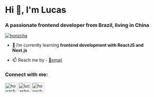 <h1 align="left">Hi 👋, I'm Lucas</h1>
<h3 align="left">A passionate frontend developer from Brazil, living in China</h3>

<p align="left"> <a href="https://twitter.com/honzcha" target="blank"><img src="https://img.shields.io/twitter/follow/honzcha?logo=twitter&style=for-the-badge" alt="honzcha" /></a> </p>

- 🌱 I’m currently learning **frontend development with ReactJS and Next.js**

<!-- - 👨‍💻 All of my projects are available at [portfolio link](portfolio link) -->

<!-- - 📝 I regularly write articles on [blog link](blog link) -->

<!-- - 💬 Ask me about **anything** -->

- 📫 Reach me by - [📧email](mailto:honzcha@outlook.com?subject=[GitHub]%20Hey%20lets%20chat!)

<!-- - 📄 Know about my experiences [https://www.linkedin.com/in/lucashgarcia/](https://www.linkedin.com/in/lucashgarcia/) -->

<!-- - ⚡ Fun fact **funfact** -->

<h3 align="left">Connect with me:</h3>
<p align="left">
<!-- <a href="https://dev.to/devtousername" target="blank"><img align="center" src="https://cdn.jsdelivr.net/npm/simple-icons@3.0.1/icons/dev-dot-to.svg" alt="devtousername" height="30" width="40" /></a> -->
<a href="https://twitter.com/honzcha" target="blank"><img align="center" src="https://raw.githubusercontent.com/rahuldkjain/github-profile-readme-generator/master/src/images/icons/Social/twitter.svg" alt="honzcha" height="30" width="40" /></a>
<a href="https://linkedin.com/in/lucashgarcia" target="blank"><img align="center" src="https://raw.githubusercontent.com/rahuldkjain/github-profile-readme-generator/master/src/images/icons/Social/linked-in-alt.svg" alt="lucashgarcia" height="30" width="40" /></a>
<a href="https://instagram.com/honscha" target="blank"><img align="center" src="https://raw.githubusercontent.com/rahuldkjain/github-profile-readme-generator/master/src/images/icons/Social/instagram.svg" alt="honscha" height="30" width="40" /></a>
</p>

<!-- <h3 align="left">Languages and Tools:</h3>
<p align="left"> <a href="https://www.w3schools.com/css/" target="_blank"> <img src="https://raw.githubusercontent.com/devicons/devicon/master/icons/css3/css3-original-wordmark.svg" alt="css3" width="40" height="40"/> </a> <a href="https://expressjs.com" target="_blank"> <img src="https://raw.githubusercontent.com/devicons/devicon/master/icons/express/express-original-wordmark.svg" alt="express" width="40" height="40"/> </a> <a href="https://www.figma.com/" target="_blank"> <img src="https://www.vectorlogo.zone/logos/figma/figma-icon.svg" alt="figma" width="40" height="40"/> </a> <a href="https://git-scm.com/" target="_blank"> <img src="https://www.vectorlogo.zone/logos/git-scm/git-scm-icon.svg" alt="git" width="40" height="40"/> </a> <a href="https://www.w3.org/html/" target="_blank"> <img src="https://raw.githubusercontent.com/devicons/devicon/master/icons/html5/html5-original-wordmark.svg" alt="html5" width="40" height="40"/> </a> <a href="https://developer.mozilla.org/en-US/docs/Web/JavaScript" target="_blank"> <img src="https://raw.githubusercontent.com/devicons/devicon/master/icons/javascript/javascript-original.svg" alt="javascript" width="40" height="40"/> </a> <a href="https://www.linux.org/" target="_blank"> <img src="https://raw.githubusercontent.com/devicons/devicon/master/icons/linux/linux-original.svg" alt="linux" width="40" height="40"/> </a> <a href="https://www.mysql.com/" target="_blank"> <img src="https://raw.githubusercontent.com/devicons/devicon/master/icons/mysql/mysql-original-wordmark.svg" alt="mysql" width="40" height="40"/> </a> <a href="https://nodejs.org" target="_blank"> <img src="https://raw.githubusercontent.com/devicons/devicon/master/icons/nodejs/nodejs-original-wordmark.svg" alt="nodejs" width="40" height="40"/> </a> <a href="https://reactjs.org/" target="_blank"> <img src="https://raw.githubusercontent.com/devicons/devicon/master/icons/react/react-original-wordmark.svg" alt="react" width="40" height="40"/> </a> <a href="https://sass-lang.com" target="_blank"> <img src="https://raw.githubusercontent.com/devicons/devicon/master/icons/sass/sass-original.svg" alt="sass" width="40" height="40"/> </a> <a href="https://www.typescriptlang.org/" target="_blank"> <img src="https://raw.githubusercontent.com/devicons/devicon/master/icons/typescript/typescript-original.svg" alt="typescript" width="40" height="40"/> </a> <a href="https://www.adobe.com/products/xd.html" target="_blank"> <img src="https://cdn.worldvectorlogo.com/logos/adobe-xd.svg" alt="xd" width="40" height="40"/> </a> </p>

 -->
